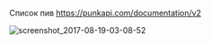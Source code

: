 Список пив https://punkapi.com/documentation/v2

![screenshot_2017-08-19-03-08-52](https://user-images.githubusercontent.com/19315367/29482265-f0a84fcc-8496-11e7-8024-62fcf7b44b49.png)
